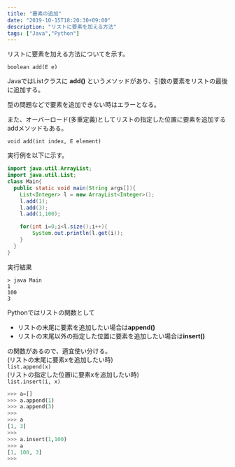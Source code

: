 ```yaml
---
title: "要素の追加"
date: "2019-10-15T18:20:30+09:00"
description: "リストに要素を加える方法"
tags: ["Java","Python"]
---
```


リストに要素を加える方法についてを示す。

<div class="note_content_by_programming_language" id="note_content_Java">

`boolean add(E e)`  

JavaではListクラスに **add()** というメソッドがあり、引数の要素をリストの最後に追加する。  

型の問題などで要素を追加できない時はエラーとなる。  

また、オーバーロード(多重定義)としてリストの指定した位置に要素を追加するaddメソッドもある。  

`void add(int index, E element)`  

実行例を以下に示す。

```java
import java.util.ArrayList;
import java.util.List;
class Main{
  public static void main(String args[]){
    List<Integer> l = new ArrayList<Integer>();
    l.add(1);
    l.add(3);
    l.add(1,100);

    for(int i=0;i<l.size();i++){
        System.out.println(l.get(i));
    }
  }
}
```

実行結果  

```
> java Main
1
100
3
```

</div>
<div class="note_content_by_programming_language" id="note_content_Python">

Pythonではリストの関数として  

- リストの末尾に要素を追加したい場合は**append()**  
- リストの末尾以外の指定した位置に要素を追加したい場合は**insert()**  

の関数があるので、適宜使い分ける。  
(リストの末尾に要素xを追加したい時)  
`list.append(x)`  
(リストの指定した位置iに要素xを追加したい時)  
`list.insert(i, x)`

```python
>>> a=[]
>>> a.append(1)
>>> a.append(3)
>>> 
>>> a
[1, 3]
>>>
>>> a.insert(1,100)
>>> a
[1, 100, 3]
>>>
```

</div>

